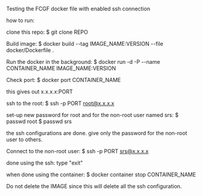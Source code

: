 Testing the FCGF docker file with enabled ssh connection

how to run:

clone this repo:
  $ git clone REPO

Build image: 
  $ docker build --tag IMAGE_NAME:VERSION --file docker/Dockerfile .

Run the docker in the background:
  $ docker run -d -P --name CONTAINER_NAME IMAGE_NAME:VERSION
 
Check port:
  $ docker port CONTAINER_NAME 
  
  this gives out x.x.x.x:PORT
  
ssh to the root:
  $ ssh -p PORT root@x.x.x.x
  
set-up new password for root and for the non-root user named srs:
  $ passwd root
  $ passwd srs
  
  the ssh configurations are done.
  give only the password for the non-root user to others.

Connect to the non-root user:
  $ ssh -p PORT srs@x.x.x.x
  
  done using the ssh: type "exit"
  
when done using the container:
  $ docker container stop CONTAINER_NAME
  
Do not delete the IMAGE since this will delete all the ssh configuration.
  

